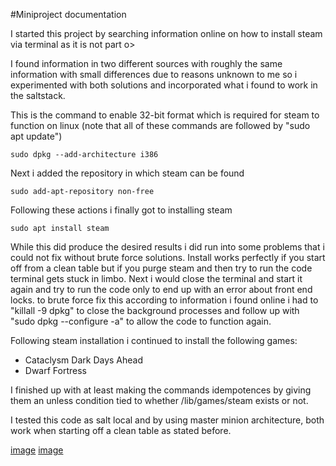 #Miniproject documentation

I started this project by searching information online on how to install steam via terminal as it is not part o>

I found information in two different sources with roughly the same information with small differences
due to reasons unknown to me so i experimented with both solutions and incorporated what i found to work
in the saltstack.

This is the command to enable 32-bit format which is required for steam to function
on linux (note that all of these commands are followed by "sudo apt update")

    sudo dpkg --add-architecture i386


Next i added the repository in which steam can be found

    sudo add-apt-repository non-free


Following these actions i finally got to installing steam


    sudo apt install steam


While this did produce the desired results i did run into some problems that i
could not fix without brute force solutions. Install works perfectly if you start
off from a clean table but if you purge steam and then try to run the code terminal
gets stuck in limbo.
Next i would close the terminal and start it again and try to
run the code only to end up with an error about front end locks. to brute force fix
this according to information i found online i had to "killall -9 dpkg" to close
the background processes and follow up with "sudo dpkg --configure -a" to allow the
code to function again.

Following steam installation i continued to install the following games:
- Cataclysm Dark Days Ahead
- Dwarf Fortress

I finished up with at least making the commands idempotences by giving them an
unless condition tied to whether /lib/games/steam exists or not.

I tested this code as salt local and by using master minion architecture, both work
when starting off a clean table as stated before.

[image](Code.png)
[image](Run.png)
